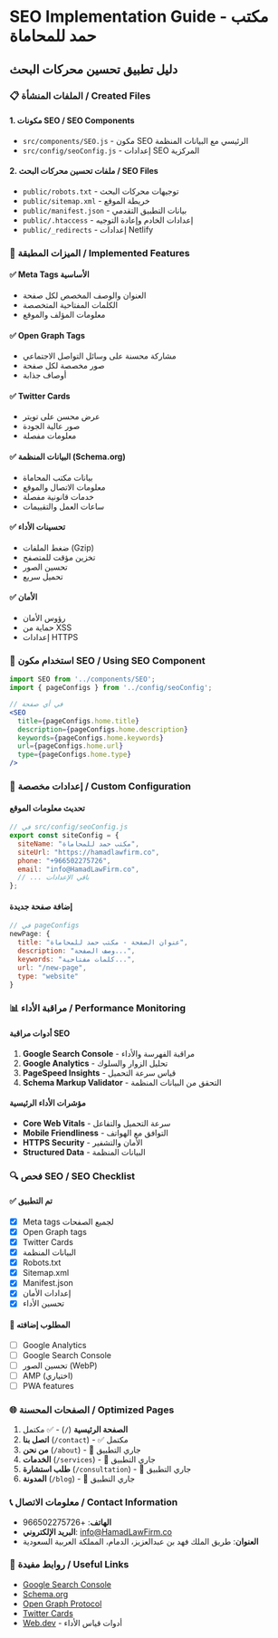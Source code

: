 # SEO Implementation Guide - مكتب حمد للمحاماة
## دليل تطبيق تحسين محركات البحث

### 📋 الملفات المنشأة / Created Files

#### 1. مكونات SEO / SEO Components
- `src/components/SEO.js` - مكون SEO الرئيسي مع البيانات المنظمة
- `src/config/seoConfig.js` - إعدادات SEO المركزية

#### 2. ملفات تحسين محركات البحث / SEO Files
- `public/robots.txt` - توجيهات محركات البحث
- `public/sitemap.xml` - خريطة الموقع
- `public/manifest.json` - بيانات التطبيق التقدمي
- `public/.htaccess` - إعدادات الخادم وإعادة التوجيه
- `public/_redirects` - إعدادات Netlify

### 🚀 الميزات المطبقة / Implemented Features

#### ✅ Meta Tags الأساسية
- العنوان والوصف المخصص لكل صفحة
- الكلمات المفتاحية المتخصصة
- معلومات المؤلف والموقع

#### ✅ Open Graph Tags
- مشاركة محسنة على وسائل التواصل الاجتماعي
- صور مخصصة لكل صفحة
- أوصاف جذابة

#### ✅ Twitter Cards
- عرض محسن على تويتر
- صور عالية الجودة
- معلومات مفصلة

#### ✅ البيانات المنظمة (Schema.org)
- بيانات مكتب المحاماة
- معلومات الاتصال والموقع
- خدمات قانونية مفصلة
- ساعات العمل والتقييمات

#### ✅ تحسينات الأداء
- ضغط الملفات (Gzip)
- تخزين مؤقت للمتصفح
- تحسين الصور
- تحميل سريع

#### ✅ الأمان
- رؤوس الأمان
- حماية من XSS
- إعدادات HTTPS

### 📱 استخدام مكون SEO / Using SEO Component

```jsx
import SEO from '../components/SEO';
import { pageConfigs } from '../config/seoConfig';

// في أي صفحة
<SEO 
  title={pageConfigs.home.title}
  description={pageConfigs.home.description}
  keywords={pageConfigs.home.keywords}
  url={pageConfigs.home.url}
  type={pageConfigs.home.type}
/>
```

### 🔧 إعدادات مخصصة / Custom Configuration

#### تحديث معلومات الموقع
```javascript
// في src/config/seoConfig.js
export const siteConfig = {
  siteName: "مكتب حمد للمحاماة",
  siteUrl: "https://hamadlawfirm.co",
  phone: "+966502275726",
  email: "info@HamadLawFirm.co",
  // ... باقي الإعدادات
};
```

#### إضافة صفحة جديدة
```javascript
// في pageConfigs
newPage: {
  title: "عنوان الصفحة - مكتب حمد للمحاماة",
  description: "وصف الصفحة...",
  keywords: "كلمات مفتاحية...",
  url: "/new-page",
  type: "website"
}
```

### 📊 مراقبة الأداء / Performance Monitoring

#### أدوات مراقبة SEO
1. **Google Search Console** - مراقبة الفهرسة والأداء
2. **Google Analytics** - تحليل الزوار والسلوك
3. **PageSpeed Insights** - قياس سرعة التحميل
4. **Schema Markup Validator** - التحقق من البيانات المنظمة

#### مؤشرات الأداء الرئيسية
- **Core Web Vitals** - سرعة التحميل والتفاعل
- **Mobile Friendliness** - التوافق مع الهواتف
- **HTTPS Security** - الأمان والتشفير
- **Structured Data** - البيانات المنظمة

### 🔍 فحص SEO / SEO Checklist

#### ✅ تم التطبيق
- [x] Meta tags لجميع الصفحات
- [x] Open Graph tags
- [x] Twitter Cards
- [x] البيانات المنظمة
- [x] Robots.txt
- [x] Sitemap.xml
- [x] Manifest.json
- [x] إعدادات الأمان
- [x] تحسين الأداء

#### 📝 المطلوب إضافته
- [ ] Google Analytics
- [ ] Google Search Console
- [ ] تحسين الصور (WebP)
- [ ] AMP (اختياري)
- [ ] PWA features

### 🌐 الصفحات المحسنة / Optimized Pages

1. **الصفحة الرئيسية** (`/`) - ✅ مكتمل
2. **اتصل بنا** (`/contact`) - ✅ مكتمل
3. **من نحن** (`/about`) - 🔄 جاري التطبيق
4. **الخدمات** (`/services`) - 🔄 جاري التطبيق
5. **طلب استشارة** (`/consultation`) - 🔄 جاري التطبيق
6. **المدونة** (`/blog`) - 🔄 جاري التطبيق

### 📞 معلومات الاتصال / Contact Information

- **الهاتف**: +966502275726
- **البريد الإلكتروني**: info@HamadLawFirm.co
- **العنوان**: طريق الملك فهد بن عبدالعزيز، الدمام، المملكة العربية السعودية

### 🔗 روابط مفيدة / Useful Links

- [Google Search Console](https://search.google.com/search-console)
- [Schema.org](https://schema.org/)
- [Open Graph Protocol](https://ogp.me/)
- [Twitter Cards](https://developer.twitter.com/en/docs/twitter-for-websites/cards)
- [Web.dev](https://web.dev/) - أدوات قياس الأداء
